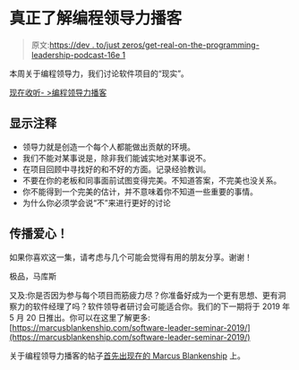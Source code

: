 # 真正了解编程领导力播客

> 原文:[https://dev . to/just zeros/get-real-on-the-programming-leadership-podcast-16e 1](https://dev.to/justzeros/getting-real-on-the-programming-leadership-podcast-16e1)

本周关于编程领导力，我们讨论软件项目的“现实”。

[现在收听- >编程领导力播客](https://marcusblankenship.com/getting-real-establishing-realistic-expectations-team)

## [](#show-notes)显示注释

*   领导力就是创造一个每个人都能做出贡献的环境。
*   我们不能对某事说是，除非我们能诚实地对某事说不。
*   在项目回顾中寻找好的和不好的方面。记录经验教训。
*   不要在你的老板和同事面前试图变得完美。不知道答案，不完美也没关系。
*   你不能得到一个完美的估计，并不意味着你不知道一些重要的事情。
*   为什么你必须学会说“不”来进行更好的讨论

## [](#spread-the-love)传播爱心！

如果你喜欢这一集，请考虑与几个可能会觉得有用的朋友分享。谢谢！

极品，马库斯

又及:你是否因为参与每个项目而筋疲力尽？你准备好成为一个更有思想、更有洞察力的软件经理了吗？软件领导者研讨会可能适合你。我们的下一期将于 2019 年 5 月 20 日推出。你可以在这里了解更多:[https://marcusblankenship.com/software-leader-seminar-2019/](https://marcusblankenship.com/software-leader-seminar-2019/)

关于编程领导力播客的帖子[首先出现在](https://marcusblankenship.com/getting-real-on-the-programming-leadership-podcast/)[的 Marcus Blankenship](https://marcusblankenship.com) 上。